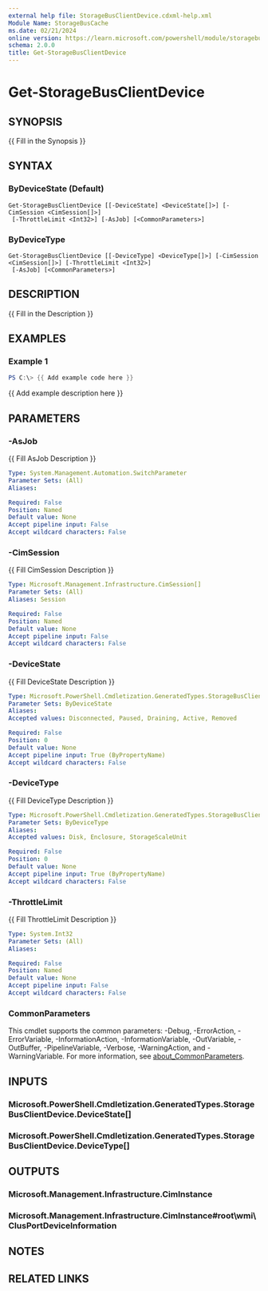 ```yaml
---
external help file: StorageBusClientDevice.cdxml-help.xml
Module Name: StorageBusCache
ms.date: 02/21/2024
online version: https://learn.microsoft.com/powershell/module/storagebuscache/get-storagebusclientdevice?view=windowsserver2025-ps&wt.mc_id=ps-gethelp
schema: 2.0.0
title: Get-StorageBusClientDevice
---
```


# Get-StorageBusClientDevice

## SYNOPSIS
{{ Fill in the Synopsis }}

## SYNTAX

### ByDeviceState (Default)
```
Get-StorageBusClientDevice [[-DeviceState] <DeviceState[]>] [-CimSession <CimSession[]>]
 [-ThrottleLimit <Int32>] [-AsJob] [<CommonParameters>]
```

### ByDeviceType
```
Get-StorageBusClientDevice [[-DeviceType] <DeviceType[]>] [-CimSession <CimSession[]>] [-ThrottleLimit <Int32>]
 [-AsJob] [<CommonParameters>]
```

## DESCRIPTION
{{ Fill in the Description }}

## EXAMPLES

### Example 1
```powershell
PS C:\> {{ Add example code here }}
```

{{ Add example description here }}

## PARAMETERS

### -AsJob
{{ Fill AsJob Description }}

```yaml
Type: System.Management.Automation.SwitchParameter
Parameter Sets: (All)
Aliases:

Required: False
Position: Named
Default value: None
Accept pipeline input: False
Accept wildcard characters: False
```

### -CimSession
{{ Fill CimSession Description }}

```yaml
Type: Microsoft.Management.Infrastructure.CimSession[]
Parameter Sets: (All)
Aliases: Session

Required: False
Position: Named
Default value: None
Accept pipeline input: False
Accept wildcard characters: False
```

### -DeviceState
{{ Fill DeviceState Description }}

```yaml
Type: Microsoft.PowerShell.Cmdletization.GeneratedTypes.StorageBusClientDevice.DeviceState[]
Parameter Sets: ByDeviceState
Aliases:
Accepted values: Disconnected, Paused, Draining, Active, Removed

Required: False
Position: 0
Default value: None
Accept pipeline input: True (ByPropertyName)
Accept wildcard characters: False
```

### -DeviceType
{{ Fill DeviceType Description }}

```yaml
Type: Microsoft.PowerShell.Cmdletization.GeneratedTypes.StorageBusClientDevice.DeviceType[]
Parameter Sets: ByDeviceType
Aliases:
Accepted values: Disk, Enclosure, StorageScaleUnit

Required: False
Position: 0
Default value: None
Accept pipeline input: True (ByPropertyName)
Accept wildcard characters: False
```

### -ThrottleLimit
{{ Fill ThrottleLimit Description }}

```yaml
Type: System.Int32
Parameter Sets: (All)
Aliases:

Required: False
Position: Named
Default value: None
Accept pipeline input: False
Accept wildcard characters: False
```

### CommonParameters
This cmdlet supports the common parameters: -Debug, -ErrorAction, -ErrorVariable, -InformationAction, -InformationVariable, -OutVariable, -OutBuffer, -PipelineVariable, -Verbose, -WarningAction, and -WarningVariable. For more information, see [about_CommonParameters](http://go.microsoft.com/fwlink/?LinkID=113216).

## INPUTS

### Microsoft.PowerShell.Cmdletization.GeneratedTypes.StorageBusClientDevice.DeviceState[]

### Microsoft.PowerShell.Cmdletization.GeneratedTypes.StorageBusClientDevice.DeviceType[]

## OUTPUTS

### Microsoft.Management.Infrastructure.CimInstance

### Microsoft.Management.Infrastructure.CimInstance#root\wmi\ClusPortDeviceInformation

## NOTES

## RELATED LINKS
